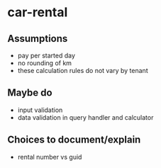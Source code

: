 # car-rental

## Assumptions

- pay per started day
- no rounding of km
- these calculation rules do not vary by tenant

## Maybe do

- input validation
- data validation in query handler and calculator

## Choices to document/explain

- rental number vs guid